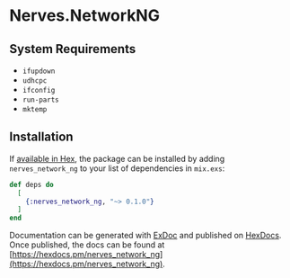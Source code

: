 # Nerves.NetworkNG


## System Requirements

- `ifupdown`
- `udhcpc`
- `ifconfig`
- `run-parts`
- `mktemp`

## Installation

If [available in Hex](https://hex.pm/docs/publish), the package can be installed
by adding `nerves_network_ng` to your list of dependencies in `mix.exs`:

```elixir
def deps do
  [
    {:nerves_network_ng, "~> 0.1.0"}
  ]
end
```

Documentation can be generated with [ExDoc](https://github.com/elixir-lang/ex_doc)
and published on [HexDocs](https://hexdocs.pm). Once published, the docs can
be found at [https://hexdocs.pm/nerves_network_ng](https://hexdocs.pm/nerves_network_ng).

